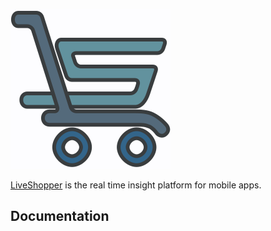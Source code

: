 ![LiveShopper](https://raw.githubusercontent.com/liveshopper/liveshopper-sdk-ios/master/docs/images/logo-small.svg?v=2&sanitize=true)

[LiveShopper](https://liveshopper.com) is the real time insight platform for mobile apps.

## Documentation
